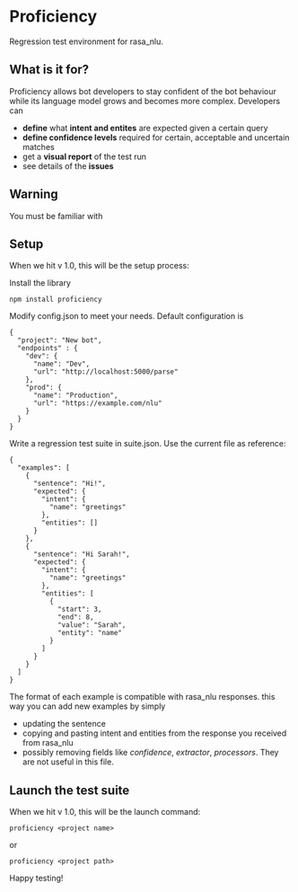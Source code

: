 Proficiency
===========
Regression test environment for rasa_nlu. 


What is it for?
---------------
Proficiency allows bot developers to stay confident of the bot behaviour while its language model grows and becomes
more complex. 
Developers can
 - **define** what **intent and entites** are expected given a certain query
 - **define confidence levels** required for certain, acceptable and uncertain matches
 - get a **visual report** of the test run
 - see details of the **issues**
 
Warning
-------
You must be familiar with 


Setup
------------
When we hit v 1.0, this will be the setup process:

Install the library

```npm install proficiency```

Modify config.json to meet your needs.
Default configuration is 
```
{
  "project": "New bot",
  "endpoints" : {
    "dev": {
      "name": "Dev",
      "url": "http://localhost:5000/parse"
    },
    "prod": {
      "name": "Production",
      "url": "https://example.com/nlu"
    }
  }
}
```

Write a regression test suite in suite.json. Use the current file as reference:
```
{
  "examples": [
    {
      "sentence": "Hi!",
      "expected": {
        "intent": {
          "name": "greetings"
        },
        "entities": []
      }
    },  
    {
      "sentence": "Hi Sarah!",
      "expected": {
        "intent": {
          "name": "greetings"
        },
        "entities": [
          {
            "start": 3,
            "end": 8,
            "value": "Sarah",
            "entity": "name"
          }
        ]
      }
    }
  ]
}
```
The format of each example is compatible with rasa_nlu responses. this way you can add new examples by simply  
 - updating the sentence
 - copying and pasting intent and entities from the response you received from rasa_nlu
 - possibly removing fields like _confidence_, _extractor_, _processors_. They are not useful in this file.
 
Launch the test suite
---------------------
When we hit v 1.0, this will be the launch command:
```
proficiency <project name>
```
or
```
proficiency <project path>
```

Happy testing!
